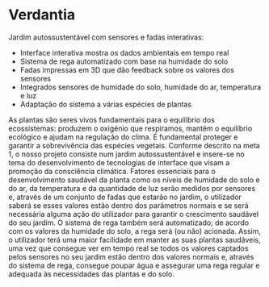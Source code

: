 # Verdantia

Jardim autossustentável com sensores e fadas interativas:
 - Interface interativa mostra os dados ambientais em tempo real
 - Sistema de rega automatizado com base na humidade do solo
 - Fadas impressas em 3D que dão feedback sobre os valores dos sensores
 - Integrados sensores de humidade do solo, humidade do ar, temperatura e luz
 - Adaptação do sistema a várias espécies de plantas

As plantas são seres vivos fundamentais para o equilíbrio dos ecossistemas: produzem o oxigénio que respiramos, mantêm o equilíbrio ecológico e ajudam na regulação do clima. É fundamental proteger e garantir a sobrevivência das espécies vegetais. Conforme descrito na meta 1, o nosso projeto consiste num jardim autossustentável e insere-se no tema do desenvolvimento de tecnologias de interface que visam a promoção da consciência climática. Fatores essenciais para o desenvolvimento saudável da planta como os níveis de humidade do solo e do ar, da temperatura e da quantidade de luz serão medidos por sensores e, através de um conjunto de fadas que estarão no jardim, o utilizador saberá se esses valores estão dentro dos parâmetros normais e se será necessária alguma ação do utilizador para garantir o crescimento saudável do seu jardim. O sistema de rega também será automatizado; de acordo com os valores da humidade do solo, a rega será (ou não) acionada. Assim, o utilizador terá uma maior facilidade em manter as suas plantas saudáveis, uma vez que consegue ver em tempo real se todos os valores captados pelos sensores no seu jardim estão dentro dos valores normais e, através do sistema de rega, consegue poupar água e assegurar uma rega regular e adequada às necessidades das plantas e do solo. 
